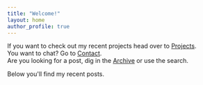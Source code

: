 ```yaml
---
title: "Welcome!"
layout: home
author_profile: true
---
```


If you want to check out my recent projects head over to [Projects](/projects/).  
You want to chat? Go to [Contact](/contact/).  
Are you looking for a post, dig in the [Archive](/archive/) or use the search.  

Below you'll find my recent posts.